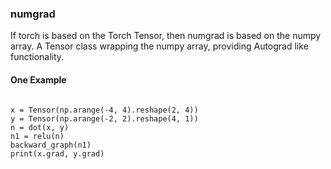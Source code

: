 ### numgrad

If torch is based on the Torch Tensor, then numgrad is based on the numpy array. A Tensor class wrapping the numpy array,
providing Autograd like functionality.

#### One Example

``` 

x = Tensor(np.arange(-4, 4).reshape(2, 4))
y = Tensor(np.arange(-2, 2).reshape(4, 1))
n = dot(x, y)
n1 = relu(n)
backward_graph(n1)
print(x.grad, y.grad)

``` 




